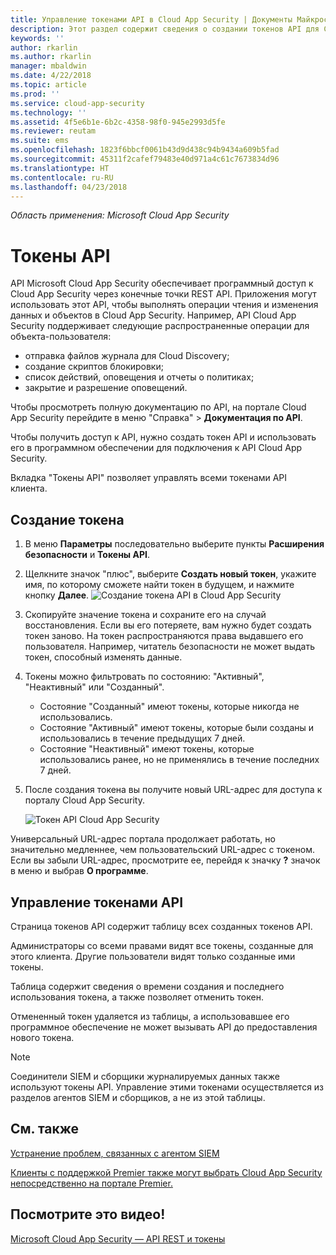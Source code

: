 ```yaml
---
title: Управление токенами API в Cloud App Security | Документы Майкрософт
description: Этот раздел содержит сведения о создании токенов API для Cloud App Security.
keywords: ''
author: rkarlin
ms.author: rkarlin
manager: mbaldwin
ms.date: 4/22/2018
ms.topic: article
ms.prod: ''
ms.service: cloud-app-security
ms.technology: ''
ms.assetid: 4f5e6b1e-6b2c-4358-98f0-945e2993d5fe
ms.reviewer: reutam
ms.suite: ems
ms.openlocfilehash: 1823f6bbcf0061b43d9d438c94b9434a609b5fad
ms.sourcegitcommit: 45311f2cafef79483e40d971a4c61c7673834d96
ms.translationtype: HT
ms.contentlocale: ru-RU
ms.lasthandoff: 04/23/2018
---
```

*Область применения: Microsoft Cloud App Security*


# <a name="api-tokens"></a>Токены API
    
API Microsoft Cloud App Security обеспечивает программный доступ к Cloud App Security через конечные точки REST API. Приложения могут использовать этот API, чтобы выполнять операции чтения и изменения данных и объектов в Cloud App Security. Например, API Cloud App Security поддерживает следующие распространенные операции для объекта-пользователя:

- отправка файлов журнала для Cloud Discovery;
- создание скриптов блокировки;
- список действий, оповещения и отчеты о политиках;
- закрытие и разрешение оповещений.

Чтобы просмотреть полную документацию по API, на портале Cloud App Security перейдите в меню "Справка" > **Документация по API**.

Чтобы получить доступ к API, нужно создать токен API и использовать его в программном обеспечении для подключения к API Cloud App Security.

Вкладка "Токены API" позволяет управлять всеми токенами API клиента. 


## <a name="generate-a-token"></a>Создание токена

1. В меню **Параметры** последовательно выберите пункты **Расширения безопасности** и **Токены API**.

2. Щелкните значок "плюс", выберите **Создать новый токен**, укажите имя, по которому сможете найти токен в будущем, и нажмите кнопку **Далее**.
   ![Создание токена API в Cloud App Security](./media/api-token-gen.png)

3. Скопируйте значение токена и сохраните его на случай восстановления. Если вы его потеряете, вам нужно будет создать токен заново. На токен распространяются права выдавшего его пользователя. Например, читатель безопасности не может выдать токен, способный изменять данные.

4. Токены можно фильтровать по состоянию: "Активный", "Неактивный" или "Созданный". 

   - Состояние "Созданный" имеют токены, которые никогда не использовались. 
   - Состояние "Активный" имеют токены, которые были созданы и использовались в течение предыдущих 7 дней. 
   - Состояние "Неактивный" имеют токены, которые использовались ранее, но не применялись в течение последних 7 дней.
5. После создания токена вы получите новый URL-адрес для доступа к порталу Cloud App Security. 

   ![Токен API Cloud App Security](./media/generate-api-token.png)

Универсальный URL-адрес портала продолжает работать, но значительно медленнее, чем пользовательский URL-адрес с токеном. Если вы забыли URL-адрес, просмотрите ее, перейдя к значку **?** значок в меню и выбрав **О программе**.

## <a name="api-token-management"></a>Управление токенами API

Страница токенов API содержит таблицу всех созданных токенов API.

Администраторы со всеми правами видят все токены, созданные для этого клиента. Другие пользователи видят только созданные ими токены.

Таблица содержит сведения о времени создания и последнего использования токена, а также позволяет отменить токен. 

Отмененный токен удаляется из таблицы, а использовавшее его программное обеспечение не может вызывать API до предоставления нового токена. 

> [!NOTE]
> Соединители SIEM и сборщики журналируемых данных также используют токены API. Управление этими токенами осуществляется из разделов агентов SIEM и сборщиков, а не из этой таблицы. 





## <a name="see-also"></a>См. также  
[Устранение проблем, связанных с агентом SIEM](troubleshooting-siem.md)   

[Клиенты с поддержкой Premier также могут выбрать Cloud App Security непосредственно на портале Premier.](https://premier.microsoft.com/)  

## <a name="check-out-this-video"></a>Посмотрите это видео!
[Microsoft Cloud App Security — API REST и токены](https://channel9.msdn.com/Shows/Microsoft-Security/Microsoft-Cloud-App-Security--REST-APIs-and-Tokens)  